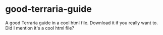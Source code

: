 # good-terraria-guide
A good Terraria guide in a cool html file. Download it if you really want to. Did I mention it's a cool html file?


